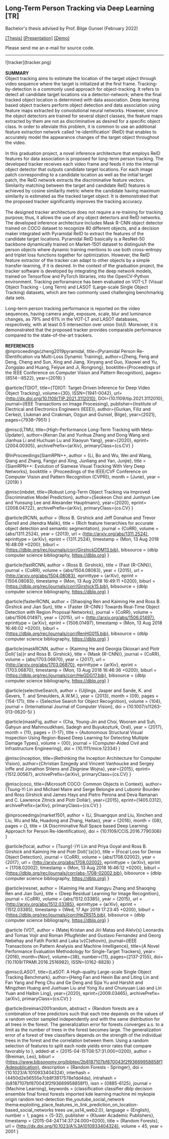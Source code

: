 ## Long-Term Person Tracking via Deep Learning [TR] 
Bachelor's thesis advised by Prof. Bilge Gunsel (February 2022)

[[Thesis]](https://001honi.github.io/static/long-term-person-tracking.pdf) [[Presentation]](https://docs.google.com/presentation/d/1EnadzqFzShOq8ujjTynSySzIdKORNUls/edit?usp=sharing&ouid=101177906929714420080&rtpof=true&sd=true) [[Demo]](https://youtu.be/a3qP-tEunqs)


Please send me an e-mail for source code.
<hr>
![tracker](tracker.png)
<br><br>
<strong>SUMMARY</strong>
<br>
Object tracking aims to estimate the location of the target object through video
sequence where the target is initialized at the first frame. Tracking-by-detection is
a commonly used approach for object-tracking. It refers to detect all candidate target
locations via a detector-network; where the final tracked object location is determined
with data association. Deep learning based object trackers perform object detection
and data association using feature maps extracted by convolutional neural networks.
However, since the object detectors are trained for several object classes, the feature
maps extracted by them are not as discriminative as desired for a specific object
class. In order to alleviate this problem, it is common to use an additional feature
extraction network called ’re-identification’ (ReID) that enables to accurately model
the appearance changes of the target object throughout the video.
<br><br>
In this graduation project, a novel inference architecture that employs ReID features
for data association is proposed for long-term person tracking. The developed tracker
receives each video frame and feeds it into the internal object detector that outputs
candidate target locations. For each image patch corresponding to a candidate location
as well as the initial target patch, the ReID network extracts the discriminative feature
vectors. Similarity matching between the target and candidate ReID features is
achieved by cosine similarity metric where the candidate having maximum similarity
is estimated as the tracked target object. It is demonstrated that the proposed tracker
significantly improves the tracking accuracy.
<br><br>
The designed tracker architecture does not require a re-training for tracking purpose;
thus, it allows the use of any object detectors and ReID networks. The developed
inference architecture includes Mask R-CNN object detector trained on COCO dataset
to recognize 80 different objects, and a decision maker integrated with Pyramidal ReID
to extract the features of the candidate target locations. Pyramidal ReID basically is
a ResNet-50 backbone dynamically trained on Market-1501 dataset to distinguish the
person objects where dynamic training mentions to use both cross-entropy and triplet
loss functions together for optimization. However, the ReID feature extractor of the
tracker can adapt to other objects by a simple transfer-learning, if it is desired.
In the context of the graduation project, the tracker software is developed by
integrating the deep network models, trained on Tensorflow and PyTorch libraries,
into the OpenCV-Python environment. Tracking perforamance has been evaluated on
VOT-LT (Visual Object Tracking - Long Term) and LASOT (Large-scale Single Object
Tracking) datasets, which are two commonly used challenging benchmarkig data sets.
<br><br>
Long-term person tracking performance is reported on the video sequences, having
camera angle, exposure, scale, blur and luminance changes, as 79% and 61% in the
VOT-LT and LASOT databases, respectively, with at least 0.5 intersection over union
(IoU). Moreover, it is demonstrated that the proposed tracker provides comparable
performance compared to the state-of-the-art trackers.
<br><br>
<strong>REFERENCES</strong>
<br>
@inproceedings{zheng2019pyramidal,
  title={Pyramidal Person Re-IDentification via Multi-Loss Dynamic Training},
  author={Zheng, Feng and Deng, Cheng and Sun, Xing and Jiang, Xinyang and Guo, Xiaowei and Yu, Zongqiao and Huang, Feiyue and Ji, Rongrong},
  booktitle={Proceedings of the IEEE Conference on Computer Vision and Pattern Recognition},
  pages={8514--8522},
  year={2019}
}

@article{TDIOT,
   title={TDIOT: Target-Driven Inference for Deep Video Object Tracking},
   volume={30},
   ISSN={1941-0042},
   url={http://dx.doi.org/10.1109/TIP.2021.3112010},
   DOI={10.1109/tip.2021.3112010},
   journal={IEEE Transactions on Image Processing},
   publisher={Institute of Electrical and Electronics Engineers (IEEE)},
   author={Gurkan, Filiz and Cerkezi, Llukman and Cirakman, Ozgun and Gunsel, Bilge},
   year={2021},
   pages={7938–7951}
}

@misc{LTMU,
      title={High-Performance Long-Term Tracking with Meta-Updater}, 
      author={Kenan Dai and Yunhua Zhang and Dong Wang and Jianhua Li and Huchuan Lu and Xiaoyun Yang},
      year={2020},
      eprint={2004.00305},
      archivePrefix={arXiv},
      primaryClass={cs.CV}
}

@InProceedings{SiamRPN++,
author = {Li, Bo and Wu, Wei and Wang, Qiang and Zhang, Fangyi and Xing, Junliang and Yan, Junjie},
title = {SiamRPN++: Evolution of Siamese Visual Tracking With Very Deep Networks},
booktitle = {Proceedings of the IEEE/CVF Conference on Computer Vision and Pattern Recognition (CVPR)},
month = {June},
year = {2019}
}

@misc{mbdet,
      title={Robust Long-Term Object Tracking via Improved Discriminative Model Prediction}, 
      author={Seokeon Choi and Junhyun Lee and Yunsung Lee and Alexander Hauptmann},
      year={2020},
      eprint={2008.04722},
      archivePrefix={arXiv},
      primaryClass={cs.CV}
}

@article{RCNN,
  author    = {Ross B. Girshick and
               Jeff Donahue and
               Trevor Darrell and
               Jitendra Malik},
  title     = {Rich feature hierarchies for accurate object detection and semantic
               segmentation},
  journal   = {CoRR},
  volume    = {abs/1311.2524},
  year      = {2013},
  url       = {http://arxiv.org/abs/1311.2524},
  eprinttype = {arXiv},
  eprint    = {1311.2524},
  timestamp = {Mon, 13 Aug 2018 16:48:09 +0200},
  biburl    = {https://dblp.org/rec/journals/corr/GirshickDDM13.bib},
  bibsource = {dblp computer science bibliography, https://dblp.org}
}

@article{fastRCNN,
  author    = {Ross B. Girshick},
  title     = {Fast {R-CNN}},
  journal   = {CoRR},
  volume    = {abs/1504.08083},
  year      = {2015},
  url       = {http://arxiv.org/abs/1504.08083},
  eprinttype = {arXiv},
  eprint    = {1504.08083},
  timestamp = {Mon, 13 Aug 2018 16:49:11 +0200},
  biburl    = {https://dblp.org/rec/journals/corr/Girshick15.bib},
  bibsource = {dblp computer science bibliography, https://dblp.org}
}

@article{fasterRCNN,
  author    = {Shaoqing Ren and
               Kaiming He and
               Ross B. Girshick and
               Jian Sun},
  title     = {Faster {R-CNN:} Towards Real-Time Object Detection with Region Proposal
               Networks},
  journal   = {CoRR},
  volume    = {abs/1506.01497},
  year      = {2015},
  url       = {http://arxiv.org/abs/1506.01497},
  eprinttype = {arXiv},
  eprint    = {1506.01497},
  timestamp = {Mon, 13 Aug 2018 16:46:02 +0200},
  biburl    = {https://dblp.org/rec/journals/corr/RenHG015.bib},
  bibsource = {dblp computer science bibliography, https://dblp.org}
}

@article{maskRCNN,
  author    = {Kaiming He and
               Georgia Gkioxari and
               Piotr Doll{\'{a}}r and
               Ross B. Girshick},
  title     = {Mask {R-CNN}},
  journal   = {CoRR},
  volume    = {abs/1703.06870},
  year      = {2017},
  url       = {http://arxiv.org/abs/1703.06870},
  eprinttype = {arXiv},
  eprint    = {1703.06870},
  timestamp = {Mon, 13 Aug 2018 16:46:36 +0200},
  biburl    = {https://dblp.org/rec/journals/corr/HeGDG17.bib},
  bibsource = {dblp computer science bibliography, https://dblp.org}
}

@article{selectiveSearch,
author = {Uijlings, Jasper and Sande, K. and Gevers, T. and Smeulders, A.W.M.},
year = {2013},
month = {09},
pages = {154-171},
title = {Selective Search for Object Recognition},
volume = {104},
journal = {International Journal of Computer Vision},
doi = {10.1007/s11263-013-0620-5}
}

@article{maskFig,
author = {Cha, Young-Jin and Choi, Wooram and Suh, Gahyun and Mahmoudkhani, Sadegh and Buyukozturk, Oral},
year = {2017},
month = {11},
pages = {1-17},
title = {Autonomous Structural Visual Inspection Using Region-Based Deep Learning for Detecting Multiple Damage Types},
volume = {00},
journal = {Computer-Aided Civil and Infrastructure Engineering},
doi = {10.1111/mice.12334}
}

@misc{inception,
      title={Rethinking the Inception Architecture for Computer Vision}, 
      author={Christian Szegedy and Vincent Vanhoucke and Sergey Ioffe and Jonathon Shlens and Zbigniew Wojna},
      year={2015},
      eprint={1512.00567},
      archivePrefix={arXiv},
      primaryClass={cs.CV}
}

@misc{coco,
      title={Microsoft COCO: Common Objects in Context}, 
      author={Tsung-Yi Lin and Michael Maire and Serge Belongie and Lubomir Bourdev and Ross Girshick and James Hays and Pietro Perona and Deva Ramanan and C. Lawrence Zitnick and Piotr Dollár},
      year={2015},
      eprint={1405.0312},
      archivePrefix={arXiv},
      primaryClass={cs.CV}
}

@inproceedings{market1501,
author = {Li, Shuangqun and Liu, Xinchen and Liu, Wu and Ma, Huadong and Zhang, Haitao},
year = {2016},
month = {08},
pages = {},
title = {A Discriminative Null Space based Deep Learning Approach for Person Re-Identification},
doi = {10.1109/CCIS.2016.7790306}
}

@article{focal,
  author    = {Tsung{-}Yi Lin and
               Priya Goyal and
               Ross B. Girshick and
               Kaiming He and
               Piotr Doll{\'{a}}r},
  title     = {Focal Loss for Dense Object Detection},
  journal   = {CoRR},
  volume    = {abs/1708.02002},
  year      = {2017},
  url       = {http://arxiv.org/abs/1708.02002},
  eprinttype = {arXiv},
  eprint    = {1708.02002},
  timestamp = {Mon, 13 Aug 2018 16:46:12 +0200},
  biburl    = {https://dblp.org/rec/journals/corr/abs-1708-02002.bib},
  bibsource = {dblp computer science bibliography, https://dblp.org}
}

@article{resnet,
  author    = {Kaiming He and
               Xiangyu Zhang and
               Shaoqing Ren and
               Jian Sun},
  title     = {Deep Residual Learning for Image Recognition},
  journal   = {CoRR},
  volume    = {abs/1512.03385},
  year      = {2015},
  url       = {http://arxiv.org/abs/1512.03385},
  eprinttype = {arXiv},
  eprint    = {1512.03385},
  timestamp = {Wed, 17 Apr 2019 17:23:45 +0200},
  biburl    = {https://dblp.org/rec/journals/corr/HeZRS15.bib},
  bibsource = {dblp computer science bibliography, https://dblp.org}
}

@article {VOT,
    author = {Matej Kristan and Jiri Matas and Ale\v{s} Leonardis and Tomas Vojir and Roman Pflugfelder and Gustavo Fernandez and Georg Nebehay and Fatih Porikli and Luka \v{C}ehovin},
    journal={IEEE Transactions on Pattern Analysis and Machine Intelligence},
    title={A Novel Performance Evaluation Methodology for Single-Target Trackers},
    year={2016}, month={Nov}, volume={38}, number={11}, pages={2137-2155},
    doi={10.1109/TPAMI.2016.2516982}, ISSN={0162-8828}
}

@misc{LASOT,
      title={LaSOT: A High-quality Large-scale Single Object Tracking Benchmark}, 
      author={Heng Fan and Hexin Bai and Liting Lin and Fan Yang and Peng Chu and Ge Deng and Sijia Yu and Harshit and Mingzhen Huang and Juehuan Liu and Yong Xu and Chunyuan Liao and Lin Yuan and Haibin Ling},
      year={2020},
      eprint={2009.03465},
      archivePrefix={arXiv},
      primaryClass={cs.CV}
}

@article{breiman2001random,
  abstract = {Random forests are a combination of tree predictors such that each tree depends on the values of a random vector sampled independently and with the same distribution for all trees in the forest. The generalization error for forests converges a.s. to a limit as the number of trees in the forest becomes large. The generalization error of a forest of tree classifiers depends on the strength of the individual trees in the forest and the correlation between them. Using a random selection of features to split each node yields error rates that compare favorably to },
  added-at = {2015-04-15T08:57:31.000+0200},
  author = {Breiman, Leo},
  biburl = {https://www.bibsonomy.org/bibtex/2b8187107bf870043f2f93669958858f1/kdepublication},
  description = {Random Forests - Springer},
  doi = {10.1023/A:1010933404324},
  interhash = {4450d2e56555e7cb8f3817578e1dd4da},
  intrahash = {b8187107bf870043f2f93669958858f1},
  issn = {0885-6125},
  journal = {Machine Learning},
  keywords = {classification classifier dblp decision ensemble final forest forests imported kde learning machine ml mykopie origin random text-detection the_youtube_social_network thema:exploiting_place_features_in_link_prediction_on_location-based_social_networks trees uw_ss14_web2.0},
  language = {English},
  number = 1,
  pages = {5-32},
  publisher = {Kluwer Academic Publishers},
  timestamp = {2015-04-24T14:37:24.000+0200},
  title = {Random Forests},
  url = {http://dx.doi.org/10.1023/A%3A1010933404324},
  volume = 45,
  year = 2001
}
